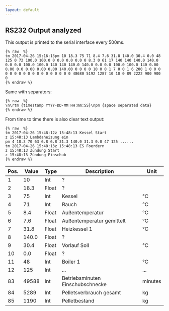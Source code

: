 ```yaml
---
layout: default
---
```


## RS232 Output analyzed

This output is printed to the serial interface every 500ms.
<pre><code>{% raw  %}
tm 2017-04-26 15:16:13pm 10 18.3 75 71 8.4 7.6 31.8 140.0 30.4 0.0 48 125 0 72 100.0 100.0 0 0.0 0.0 0.0 0 8.3 0 61 17 140 140 140.0 140.0 0.0 0.0 100.0 100.0 140 140 140.0 140.0 0.0 0.0 100.0 100.0 140 0.00 0.00 0.0 0.00 0.00 0.00 140.00 0 0 0 0 10 0 0 1 7 0 0 1 6 200 1 0 0 0 0 0 0 0 0 0 0 0 0 0 0 0 0 0 0 48680 5192 1287 10 10 0 89 2222 900 900 0 
{% endraw %}
</code></pre>

Same with separators:
<pre><code>{% raw  %}
\n\rtm {timestamp YYYY-DD-MM HH:mm:SS}\npm {space separated data} 
{% endraw %}
</code></pre>


From time to time there is also clear text output:
<pre><code>{% raw  %}
tm 2017-04-26 15:48:12z 15:48:13 Kessel Start 
z 15:48:13 Lambdaheizung ein 
pm 4 18.3 70 63 6.8 6.8 31.3 140.0 31.3 0.0 47 125 ......
tm 2017-04-26 15:48:13z 15:48:13 ES Foerdern 
z 15:48:13 Zündung Start 
z 15:48:13 Zündung Einschub 
{% endraw %}
</code></pre>



|Pos.|Value|Type|Description|Unit|
|---|---|---|---|---|
|1   |10|Int|?  |   |
|2   |18.3|Float|?  |   |
|3   |75|Int| Kessel | °C |
|4   |71|Int| Rauch | °C |
|5   |8.4|Float| Außentemperatur | °C |
|6   |7.6|Float| Außentemperatur gemittelt| °C |
|7   |31.8|Float| Heizkessel 1| °C |
|8   |140.0|Float|?| |
|9   |30.4|Float|Vorlauf Soll| °C |
|10   |0.0|Float|?|  |
|11   |48|Int|Boiler 1| °C |
|12   |125|Int|...| ... |
|83  |49588|Int|Betriebsminuten Einschubschnecke| minutes|
|84  |5289|Int|Pelletsverbrauch gesamt|kg|
|85  |1190|Int|Pelletbestand|kg|
